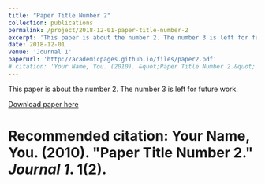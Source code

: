 ```yaml
---
title: "Paper Title Number 2"
collection: publications
permalink: /project/2018-12-01-paper-title-number-2
excerpt: 'This paper is about the number 2. The number 3 is left for future work.'
date: 2018-12-01
venue: 'Journal 1'
paperurl: 'http://academicpages.github.io/files/paper2.pdf'
# citation: 'Your Name, You. (2010). &quot;Paper Title Number 2.&quot; <i>Journal 1</i>. 1(2).'
---
```

This paper is about the number 2. The number 3 is left for future work.

[Download paper here](http://academicpages.github.io/files/paper2.pdf)

# Recommended citation: Your Name, You. (2010). "Paper Title Number 2." <i>Journal 1</i>. 1(2).